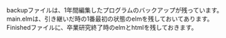 backupファイルは、1年間編集したプログラムのバックアップが残っています。
main.elmは、引き継いだ時の1番最初の状態のelmを残しておいてあります。
Finishedファイルに、卒業研究終了時のelmとhtmlを残しておきます。
